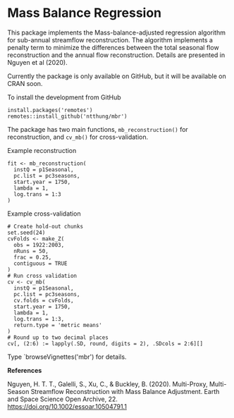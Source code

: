# Mass Balance Regression

This package implements the Mass-balance-adjusted regression algorithm for sub-annual streamflow reconstruction. The algorithm implements a penalty term to minimize the differences between the total seasonal flow reconstruction and the annual flow reconstruction. Details are presented in Nguyen et al (2020).

Currently the package is only available on GitHub, but it will be available on CRAN soon.

To install the development from GitHub

``` {.r}
install.packages('remotes')
remotes::install_github('ntthung/mbr')
```

The package has two main functions, `mb_reconstruction()` for reconstruction, and `cv_mb()` for cross-validation.

Example reconstruction

``` {.r}
fit <- mb_reconstruction(
  instQ = p1Seasonal,
  pc.list = pc3seasons,
  start.year = 1750,
  lambda = 1,
  log.trans = 1:3
)
```

Example cross-validation

``` {.r}
# Create hold-out chunks
set.seed(24)
cvFolds <- make_Z(
  obs = 1922:2003,
  nRuns = 50, 
  frac = 0.25,
  contiguous = TRUE
)
# Run cross validation
cv <- cv_mb(
  instQ = p1Seasonal,
  pc.list = pc3seasons,
  cv.folds = cvFolds,
  start.year = 1750,
  lambda = 1,
  log.trans = 1:3,
  return.type = 'metric means'
)
# Round up to two decimal places
cv[, (2:6) := lapply(.SD, round, digits = 2), .SDcols = 2:6][]
```

Type \`browseVignettes('mbr') for details.

**References**

Nguyen, H. T. T., Galelli, S., Xu, C., & Buckley, B. (2020). Multi-Proxy, Multi-Season Streamflow Reconstruction with Mass Balance Adjustment. Earth and Space Science Open Archive, 22. <https://doi.org/10.1002/essoar.10504791.1>
